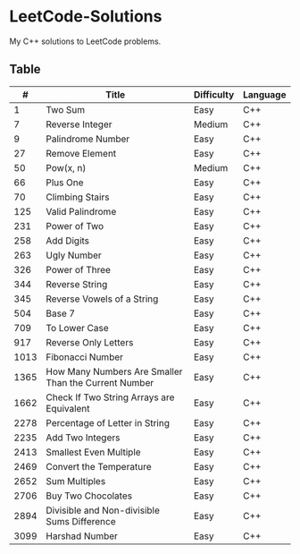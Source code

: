 # LeetCode-Solutions
My C++ solutions to LeetCode problems.

## Table
| #    | Title                                                            | Difficulty | Language |
|------|------------------------------------------------------------------|------------|----------|
| 1    | Two Sum                                                          | Easy       | C++      |
| 7    | Reverse Integer                                                  | Medium     | C++      |
| 9    | Palindrome Number                                                | Easy       | C++      |
| 27   | Remove Element                                                   | Easy       | C++      |
| 50   | Pow(x, n)                                                        | Medium     | C++      |
| 66   | Plus One                                                         | Easy       | C++      |
| 70   | Climbing Stairs                                                  | Easy       | C++      |
| 125  | Valid Palindrome                                                 | Easy       | C++      |
| 231  | Power of Two                                                     | Easy       | C++      |
| 258  | Add Digits                                                       | Easy       | C++      |
| 263  | Ugly Number                                                      | Easy       | C++      |
| 326  | Power of Three                                                   | Easy       | C++      |
| 344  | Reverse String                                                   | Easy       | C++      |
| 345  | Reverse Vowels of a String                                       | Easy       | C++      |
| 504  | Base 7                                                           | Easy       | C++      |
| 709  | To Lower Case                                                    | Easy       | C++      |
| 917  | Reverse Only Letters                                             | Easy       | C++      |
| 1013 | Fibonacci Number                                                 | Easy       | C++      |
| 1365 | How Many Numbers Are Smaller Than the Current Number             | Easy       | C++      |
| 1662 | Check If Two String Arrays are Equivalent                        | Easy       | C++      |
| 2278 | Percentage of Letter in String                                   | Easy       | C++      |
| 2235 | Add Two Integers                                                 | Easy       | C++      |
| 2413 | Smallest Even Multiple                                           | Easy       | C++      |
| 2469 | Convert the Temperature                                          | Easy       | C++      |
| 2652 | Sum Multiples                                                    | Easy       | C++      |
| 2706 | Buy Two Chocolates                                               | Easy       | C++      |
| 2894 | Divisible and Non-divisible Sums Difference                      | Easy       | C++      |
| 3099 | Harshad Number                                                   | Easy       | C++      |
